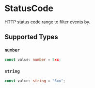 # StatusCode

HTTP status code range to filter events by.


## Supported Types

### `number`

```typescript
const value: number = 5xx;
```

### `string`

```typescript
const value: string = "5xx";
```

